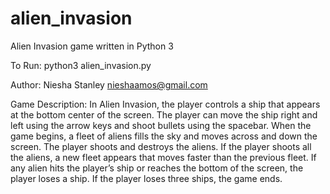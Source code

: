 # alien_invasion
Alien Invasion game written in Python 3

To Run: python3 alien_invasion.py

Author:
Niesha Stanley
nieshaamos@gmail.com

Game Description:
In Alien Invasion, the player controls a ship that appears at the bottom center of the screen.
The player can move the ship right and left using the arrow keys and shoot bullets using the spacebar.
When the game begins, a fleet of aliens fills the sky and moves across and down the screen.
The player shoots and destroys the aliens.
If the player shoots all the aliens, a new fleet appears that moves faster than the previous fleet.
If any alien hits the player’s ship or reaches the bottom of the screen, the player loses a ship.
If the player loses three ships, the game ends.

